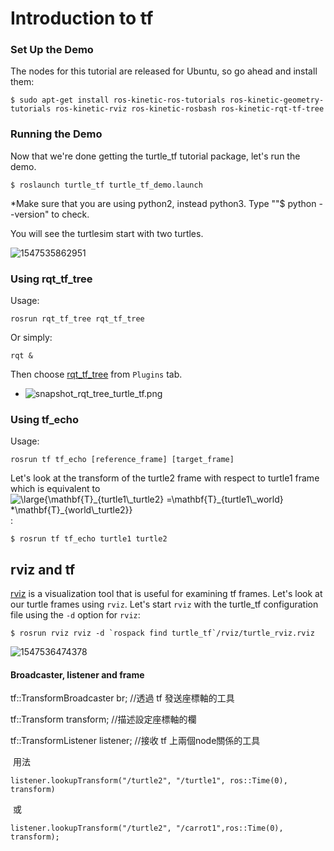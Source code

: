 # Introduction to tf

### Set Up the Demo

The nodes for this tutorial are released for Ubuntu, so go ahead and install them: 

```shell
$ sudo apt-get install ros-kinetic-ros-tutorials ros-kinetic-geometry-tutorials ros-kinetic-rviz ros-kinetic-rosbash ros-kinetic-rqt-tf-tree
```

### Running the Demo

Now that we're done getting the turtle_tf tutorial package, let's run the demo. 

```shell
$ roslaunch turtle_tf turtle_tf_demo.launch
```

*Make sure that you are using python2, instead python3. Type ""$ python --version" to check.

You will see the turtlesim start with two turtles. 

![1547535862951](/home/jaden/.config/Typora/typora-user-images/1547535862951.png)

### Using rqt_tf_tree

Usage: 

```
rosrun rqt_tf_tree rqt_tf_tree
```

Or simply: 

```
rqt &
```

Then choose [rqt_tf_tree](http://wiki.ros.org/rqt_tf_tree) from `Plugins` tab. 

- ![snapshot_rqt_tree_turtle_tf.png](http://wiki.ros.org/tf/Tutorials/Introduction%20to%20tf?action=AttachFile&do=get&target=snapshot_rqt_tree_turtle_tf.png)

### Using tf_echo

Usage: 

```shell
rosrun tf tf_echo [reference_frame] [target_frame]
```

Let's look at the transform of the turtle2 frame with respect to turtle1 frame which is equivalent to ![\large{$$\mathbf{T}_{turtle1\_turtle2} =\mathbf{T}_{turtle1\_world} *\mathbf{T}_{world\_turtle2}$$}](http://wiki.ros.org/tf/Tutorials/Introduction%20to%20tf?action=AttachFile&do=get&target=latex_986fed48f3e5bc349f7ca256812c18ebe46a588b_p1.png) : 

```shell
$ rosrun tf tf_echo turtle1 turtle2
```

## rviz and tf

[rviz](http://wiki.ros.org/rviz) is a visualization tool that is useful for examining tf frames. Let's look at our turtle frames using `rviz`. Let's start `rviz` with the turtle_tf configuration file using the `-d` option for `rviz`: 

```shell
$ rosrun rviz rviz -d `rospack find turtle_tf`/rviz/turtle_rviz.rviz
```

![1547536474378](/home/jaden/.config/Typora/typora-user-images/1547536474378.png)



#### Broadcaster, listener and frame

tf::TransformBroadcaster br;      //透過 tf 發送座標軸的工具

tf::Transform transform;     //描述設定座標軸的欄



tf::TransformListener listener;    //接收 tf 上兩個node關係的工具

​	用法 

```
listener.lookupTransform("/turtle2", "/turtle1", ros::Time(0), transform)
```

​	或 

```
listener.lookupTransform("/turtle2", "/carrot1",ros::Time(0), transform);
```

